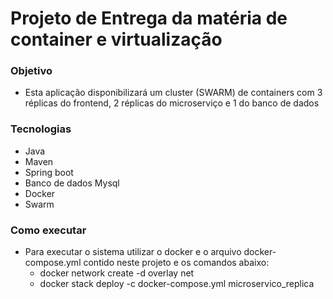 # Projeto de Entrega da matéria de container e virtualização


### Objetivo
  - Esta aplicação disponibilizará um cluster (SWARM) de containers com 3 réplicas do frontend, 2 réplicas do microserviço e 1 do banco de dados
  
### Tecnologias
- Java
- Maven
- Spring boot
- Banco de dados Mysql
- Docker
- Swarm

### Como executar

- Para executar o sistema utilizar o docker e o arquivo docker-compose.yml contido neste projeto e os comandos abaixo:
  - docker network create -d overlay net
  - docker stack deploy -c docker-compose.yml microservico_replica
